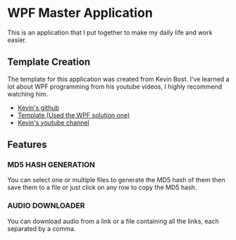 # WPF Master Application

This is an application that I put together to make my daily life and work easier.

## Template Creation

The template for this application was created from Kevin Bost. I've learned a lot about WPF programming from his youtube videos, I highly recommend watching him.

- [Kevin's github](https://github.com/Keboo)
- [Template (Used the WPF solution one)](https://github.com/Keboo/DotnetTemplates)
- [Kevin's youtube channel](https://www.youtube.com/@Kitokeboo)

## Features

### MD5 HASH GENERATION

You can select one or multiple files to generate the MD5 hash of them then save them to a file or just click on any row to copy the MD5 hash.

### AUDIO DOWNLOADER

You can download audio from a link or a file containing all the links, each separated by a comma.
